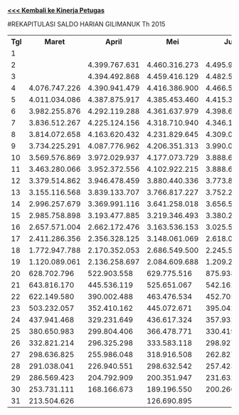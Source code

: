 **[<<< Kembali ke Kinerja Petugas](https://github.com/suriawan/Area-Bali-Utara/blob/master/petugas-gilimanuk-nop15.md)**

#REKAPITULASI SALDO HARIAN GILIMANUK Th 2015




<table><tbody><tr><th>Tgl</th><th>Maret</th><th>April</th><th>Mei</th><th>Juni</th><th>Juli</th><th>Agustus</th><th>September</th><th>Oktober</th><th>Nopember</th></tr><tr><td>1</td><td> </td><td> </td><td> </td><td> </td><td> </td><td> </td><td> </td><td> </td><td> </td></tr><tr><td>2</td><td> </td><td> 4.399.767.631 </td><td> 4.460.316.273 </td><td> 4.495.912.431 </td><td> </td><td> </td><td> </td><td> 4.398.584.538 </td><td> </td></tr><tr><td>3</td><td> </td><td> 4.394.492.868 </td><td> 4.459.416.129 </td><td> 4.482.534.985 </td><td> 4.442.503.869 </td><td> 4.496.838.176 </td><td> 4.665.009.138 </td><td> 4.397.109.727 </td><td> 4.670.189.563 </td></tr><tr><td>4</td><td> 4.076.747.226 </td><td> 4.390.941.479 </td><td> 4.416.386.900 </td><td> 4.466.544.626 </td><td> 4.420.113.265 </td><td> 4.463.888.475 </td><td> 4.650.241.856 </td><td> 4.396.726.770 </td><td> 4.642.323.676 </td></tr><tr><td>5</td><td> 4.011.034.086 </td><td> 4.387.875.917 </td><td> 4.385.453.460 </td><td> 4.415.343.266 </td><td> 4.414.642.305 </td><td> 4.411.028.140 </td><td> 4.639.289.123 </td><td> 4.363.621.562 </td><td> 4.621.531.857 </td></tr><tr><td>6</td><td> 3.982.255.876 </td><td> 4.292.119.288 </td><td> 4.361.637.979 </td><td> 4.398.660.765 </td><td> 4.353.811.802 </td><td> 4.386.453.103 </td><td> 4.621.819.993 </td><td> 4.294.827.959 </td><td> 4.535.001.576 </td></tr><tr><td>7</td><td> 3.836.512.267 </td><td> 4.225.124.156 </td><td> 4.318.710.940 </td><td> 4.346.160.657 </td><td> 4.163.407.728 </td><td> 4.143.868.582 </td><td> 4.446.446.692 </td><td> 4.179.583.697 </td><td> 4.507.139.913 </td></tr><tr><td>8</td><td> 3.814.072.658 </td><td> 4.163.620.432 </td><td> 4.231.829.645 </td><td> 4.309.084.525 </td><td> 3.904.826.615 </td><td> 4.117.839.241 </td><td> 4.345.892.828 </td><td> 4.103.879.403 </td><td> 4.483.012.408 </td></tr><tr><td>9</td><td> 3.734.225.291 </td><td> 4.087.776.962 </td><td> 4.206.351.313 </td><td> 3.990.038.782 </td><td> 3.607.862.005 </td><td> 4.114.307.907 </td><td> 4.188.003.080 </td><td> 3.983.817.210 </td><td> 4.374.897.968 </td></tr><tr><td>10</td><td> 3.569.576.869 </td><td> 3.972.029.937 </td><td> 4.177.073.729 </td><td> 3.888.628.672 </td><td> 3.361.545.899 </td><td> 4.028.197.055 </td><td> 4.087.654.211 </td><td> 3.971.909.294 </td><td> 4.305.292.916 </td></tr><tr><td>11</td><td> 3.463.280.066 </td><td> 3.952.372.556 </td><td> 4.102.922.215 </td><td> 3.888.628.672 </td><td> 3.271.211.515 </td><td> 3.945.442.416 </td><td> 4.015.633.726 </td><td> 3.967.439.704 </td><td> 4.136.261.311 </td></tr><tr><td>12</td><td> 3.379.514.862 </td><td> 3.946.478.459 </td><td> 3.880.440.336 </td><td> 3.773.864.251 </td><td> 3.262.893.319 </td><td> 3.693.258.725 </td><td> 3.945.962.087 </td><td> 3.884.266.770 </td><td> 4.001.193.294 </td></tr><tr><td>13</td><td> 3.155.116.568 </td><td> 3.839.133.707 </td><td> 3.766.817.227 </td><td> 3.752.290.031 </td><td> 2.829.519.601 </td><td> 3.507.329.842 </td><td> 3.874.408.349 </td><td> 3.711.650.739 </td><td> 3.783.906.045 </td></tr><tr><td>14</td><td> 2.996.257.679 </td><td> 3.369.991.116 </td><td> 3.641.258.018 </td><td> 3.656.545.746 </td><td> 2.520.921.893 </td><td> 3.086.639.541 </td><td> 3.659.311.215 </td><td> 3.600.405.164 </td><td> 3.637.220.457 </td></tr><tr><td>15</td><td> 2.985.758.898 </td><td> 3.193.477.885 </td><td> 3.219.346.493 </td><td> 3.380.270.803 </td><td> 1.866.077.507 </td><td> 3.041.182.931 </td><td> 3.283.832.247 </td><td> 3.285.687.807 </td><td> 3.628.317.470 </td></tr><tr><td>16</td><td> 2.657.571.004 </td><td> 2.662.172.476 </td><td> 3.163.536.153 </td><td> 3.025.512.560 </td><td> 1.783.511.693 </td><td> 2.968.406.956 </td><td> 2.916.768.291 </td><td> 2.844.810.274 </td><td> 3.322.269.590 </td></tr><tr><td>17</td><td> 2.411.286.356 </td><td> 2.356.328.125 </td><td> 3.148.061.069 </td><td> 2.618.095.367 </td><td> 1.755.615.407 </td><td> 2.940.212.194 </td><td> 2.578.671.781 </td><td> 2.765.840.821 </td><td> 2.888.767.712 </td></tr><tr><td>18</td><td> 1.772.947.788 </td><td> 2.170.352.053 </td><td> 2.686.549.500 </td><td> 2.245.540.387 </td><td> 1.709.520.298 </td><td> 2.570.432.448 </td><td> 1.632.673.323 </td><td> 2.743.500.995 </td><td> 2.670.715.121 </td></tr><tr><td>19</td><td> 1.120.089.061 </td><td> 2.136.258.697 </td><td> 2.084.609.688 </td><td> 1.209.247.341 </td><td> 1.634.247.328 </td><td> 1.911.124.429 </td><td> 1.356.467.804 </td><td> 1.915.880.062 </td><td> 1.952.717.132 </td></tr><tr><td>20</td><td> 628.702.796 </td><td> 522.903.558 </td><td> 629.775.516 </td><td> 875.938.857 </td><td> 1.116.875.791 </td><td> 530.163.628 </td><td> 967.215.242 </td><td> 593.107.444 </td><td> 629.629.372 </td></tr><tr><td>21</td><td> 643.816.170 </td><td> 445.536.119 </td><td> 525.651.067 </td><td> 542.162.260 </td><td> 983.726.007 </td><td> 448.347.890 </td><td> 737.850.259 </td><td> 489.181.229 </td><td> 578.469.777 </td></tr><tr><td>22</td><td> 622.149.580 </td><td> 390.002.488 </td><td> 463.476.534 </td><td> 452.705.857 </td><td> 670.396.976 </td><td> 419.681.261 </td><td> 527.992.894 </td><td> 456.619.758 </td><td> 572.543.368 </td></tr><tr><td>23</td><td> 503.232.057 </td><td> 352.410.162 </td><td> 445.072.671 </td><td> 395.042.669 </td><td> 586.388.997 </td><td> 415.601.679 </td><td> 467.699.811 </td><td> 416.745.787 </td><td> 519.064.200 </td></tr><tr><td>24</td><td> 437.941.468 </td><td> 329.231.649 </td><td> 436.617.324 </td><td> 357.932.270 </td><td> 558.916.351 </td><td> 375.018.599 </td><td> 451.601.327 </td><td> 399.750.277 </td><td> 460.684.961 </td></tr><tr><td>25</td><td> 380.650.983 </td><td> 299.804.406 </td><td> 366.478.771 </td><td> 330.419.841 </td><td> 551.155.063 </td><td> 311.350.623 </td><td> 382.202.888 </td><td> 393.035.030 </td><td> 427.024.842 </td></tr><tr><td>26</td><td> 332.821.214 </td><td> 296.325.298 </td><td> 333.583.118 </td><td> 298.927.896 </td><td> 540.269.056 </td><td> 268.501.749 </td><td> 362.131.951 </td><td> 351.207.050 </td><td> 375.592.311 </td></tr><tr><td>27</td><td> 298.636.825 </td><td> 255.986.048 </td><td> 318.916.508 </td><td> 262.827.162 </td><td> 447.728.868 </td><td> 235.981.123 </td><td> 276.326.568 </td><td> 329.967.322 </td><td> 349.290.262 </td></tr><tr><td>28</td><td> 291.038.041 </td><td> 226.940.551 </td><td> 298.632.542 </td><td> 257.423.201 </td><td> 356.555.877 </td><td> 213.037.047 </td><td> 236.625.239 </td><td> 288.543.169 </td><td> 336.686.853 </td></tr><tr><td>29</td><td> 286.569.423 </td><td> 204.792.909 </td><td> 200.351.947 </td><td> 231.632.511 </td><td> 305.284.017 </td><td> 195.337.572 </td><td> 197.295.916 </td><td> 257.536.987 </td><td> 317.525.617 </td></tr><tr><td>30</td><td> 253.731.111 </td><td> 168.166.673 </td><td> 189.196.550 </td><td> 200.266.605 </td><td> 266.213.256 </td><td> 186.277.826 </td><td> 121.999.411 </td><td> 193.826.388 </td><td> 181.053.121 </td></tr><tr><td>31</td><td> 213.504.626 </td><td> </td><td> 126.690.895 </td><td> </td><td> 137.480.869 </td><td> 108.957.950 </td><td> </td><td> 170.441.620 </td><td> </td></tr></tbody></table>
